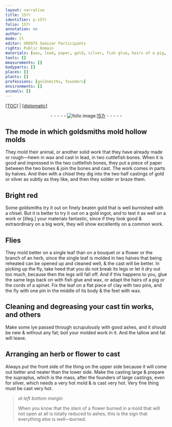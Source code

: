 ```yaml
---
layout: narrative
title: 157r
identifier: p-157r
folio: 157r
annotation: no
author:
mode: tl
editor: GR8975 Seminar Participants
rights: Public Domain
materials: [wax, lead, paper, gold, silver, fish glue, hairs of a pig, cords of a spinet, clay, tin, ashes]
tools: []
measurements: []
bodyparts: []
places: []
plants: []
professions: [goldsmiths, founders]
environments: []
animals: []
---
```


<p><a href="{{ site.baseurl }}/translation/">[TOC]</a> | <a href="{{ site.baseurl }}/texts/p-157r_tc/">[diplomatic]</a></p><div class="folio" align="center">- - - - - <a href="http://gallica.bnf.fr/ark:/12148/btv1b10500001g/f319.item.r=" target="_blank"><img src="https://cu-mkp.github.io/2017-workshop-edition/assets/photo-icon.png" alt="folio image: " style="display:inline-block; margin-bottom:-3px;"/>157r</a> - - - - - </div>  
  

## The mode in which <span class="pro">goldsmiths</span> mold hollow molds

 
 They mold their animal, or another solid work that they have already made or rough—hewn in <span class="m">wax</span> and cast in <span class="m">lead</span>, in two cuttlefish bones. When it is good and impressed in the two cuttlefish bones, they put a piece of <span class="m">paper</span> between the two bones & join the bones and cast. The work comes in parts by halves. And then with a chisel they dig into the two half castings of <span class="m">gold</span> or <span class="m">silver</span> as subtly as they like, and then they solder or braze them.
 
 
  

## Bright red

 
 Some <span class="pro">goldsmiths</span> try it out on finely beaten gold that is well burnished with a chisel. But it is better to try it out on a <span class="m">gold</span> ingot, and to test it as well on a work or [illeg.] your materials fantastic, since if they look good & extraordinary on a big work, they will show excellently on a common work.
 
 
  

## Flies 

 
They mold better on a single leaf than on a bouquet or a flower or the branch of an herb, since the single leaf is molded in two halves that being reheated can be opened up and cleaned well, & the cast will be better. In picking up the fly, take heed that you do not break its legs or let it dry out too much, because then the legs will fall off. And if this happens to you, glue the same legs back on with <span class="m">fish glue</span> and <span class="m">wax</span>, or adapt the <span class="m">hairs of a pig</span> or the <span class="m">cords of a spinet</span>. Fix the leaf on a flat piece of <span class="m">clay</span> with two pins, and the fly with one pin in the middle of its body & the feet with wax.
 
 
  

## Cleaning and degreasing your cast <span class="m">tin</span> works, and others

 
Make some lye passed through scrupulously with good <span class="m">ashes</span>, and it should be new & without any fat; boil your molded work in it. And the tallow and fat will leave.
 
 
  

## Arranging an herb or flower to cast

 
 Always put the front side of the thing on the upper side because it will come out better and neater than the lower side. Make the casting large & prepare the supraplus, which is the mass, after the <span class="pro">founders</span> of large castings, even for <span class="m">silver</span>, which needs a very hot mold & is cast very hot. Very fine thing must be cast very hot.
 
> *at left bottom margin*
> 
> 
>   When you know that the stem of a flower burned in a mold that will not open at all is totally reduced to ashes, this is the sign that everything else is well—burned.
 
